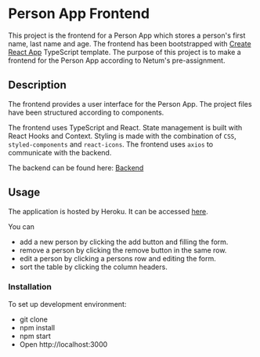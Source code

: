 # Person App Frontend
This project is the frontend for a Person App which stores a person's first name, last name and age. The frontend has been bootstrapped with [Create React App](https://github.com/facebook/create-react-app) TypeScript template. The purpose of this project is to make a frontend for the Person App according to Netum's pre-assignment.

## Description
The frontend provides a user interface for the Person App. The project files have been structured according to components.

The frontend uses TypeScript and React. State management is built with React Hooks and Context. Styling is made with the combination of `CSS`, `styled-components` and `react-icons`. The frontend uses `axios` to communicate with the backend.

The backend can be found here: [Backend](https://github.com/JDingo/person-app-back)

## Usage
The application is hosted by Heroku. It can be accessed [here]( 
https://person-app-netum.herokuapp.com).

You can
  - add a new person by clicking the add button and filling the form.
  - remove a person by clicking the remove button in the same row. 
  - edit a person by clicking a persons row and editing the form.
  - sort the table by clicking the column headers. 

### Installation
To set up development environment:

  - git clone
  - npm install
  - npm start
  - Open http://localhost:3000
